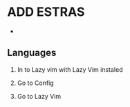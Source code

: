 
# ADD ESTRAS

  - 


## Languages

  1. In to Lazy vim with Lazy Vim instaled

  2. Go to Config

  3. Go to Lazy Vim 
   

  
